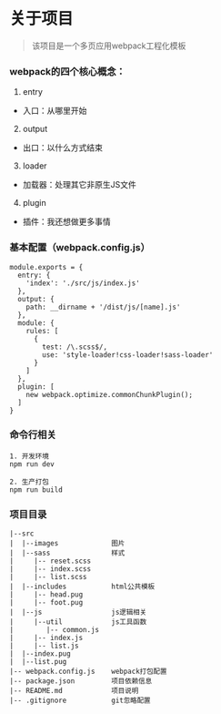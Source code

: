 # 关于项目

>该项目是一个多页应用webpack工程化模板

### webpack的四个核心概念：
1. entry
- 入口：从哪里开始
2. output
- 出口：以什么方式结束
3. loader
- 加载器：处理其它非原生JS文件
4. plugin
- 插件：我还想做更多事情

### 基本配置（webpack.config.js）
```
module.exports = {
  entry: {
    'index': './src/js/index.js'
  },
  output: {
    path: __dirname + '/dist/js/[name].js'
  },
  module: {
    rules: [
      {
        test: /\.scss$/,
        use: 'style-loader!css-loader!sass-loader'
      }
    ]
  },
  plugin: [
    new webpack.optimize.commonChunkPlugin();
  ]
}
```
### 命令行相关
```
1. 开发环境
npm run dev

2. 生产打包
npm run build
```

### 项目目录
```
|--src
|  |--images             图片
|  |--sass               样式
|     |-- reset.scss
|     |-- index.scss
|     |-- list.scss
|  |--includes           html公共模板
|     |-- head.pug
|     |-- foot.pug
|  |--js                 js逻辑相关
|     |--util            js工具函数
|        |-- common.js 
|     |-- index.js 
|     |-- list.js
|  |--index.pug  
|  |--list.pug  
|-- webpack.config.js    webpack打包配置
|-- package.json         项目依赖信息
|-- README.md            项目说明
|-- .gitignore           git忽略配置
```
